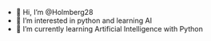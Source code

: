 - 👋 Hi, I’m @Holmberg28
- 👀 I’m interested in python and learning AI
- 🌱 I’m currently learning Artificial Intelligence with Python

<!---
Holmberg28/Holmberg28 is a ✨ special ✨ repository because its `README.md` (this file) appears on your GitHub profile.
You can click the Preview link to take a look at your changes.
--->
